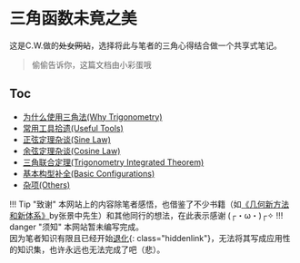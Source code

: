 # 三角函数未竟之美

这是C.W.做的<del>处女网站</del>，选择将此与笔者的三角心得结合做一个共享式笔记。

> 偷偷告诉你，这篇文档由小彩蛋哦

## Toc

* [为什么使用三角法(Why Trigonometry)](./Why_tri/about.md)
* [常用工具拾遗(Useful Tools)](./Useful_Tools/tools.md)
* [正弦定理杂谈(Sine Law)](./Sine_Law/sine.md)
* [余弦定理杂谈(Cosine Law)](./Cosine_Law/cosine.md)
* [三角联合定理(Trigonometry Integrated Theorem)](./TIT/tit.md)
* [基本构型补全(Basic Configurations)](./Basic_Cons/cons.md)
* [杂项(Others)](./Others/others.md)

!!! Tip "致谢"
    本网站上的内容除笔者感悟，也借鉴了不少书籍（如<a href="https://book.sciencereading.cn/shop/book/Booksimple/show.do?id=B50ACD6F7F92342F1B1A342E9FD2502E4000" target="_blank">《几何新方法和新体系》</a>by张景中先生）和其他同行的想法，在此表示感谢 (┌・ω・)┌✧
!!! danger "须知"
    本网站暂未编写完成。  
    因为笔者知识有限且已经开始[退化](./Hidden/hidden.md){: class="hiddenlink"}，无法将其写成应用性的知识集，也许永远也无法完成了吧（悲）。  
